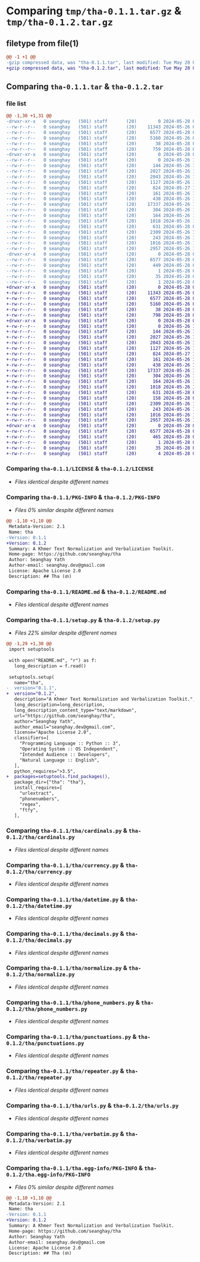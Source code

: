 # Comparing `tmp/tha-0.1.1.tar.gz` & `tmp/tha-0.1.2.tar.gz`

## filetype from file(1)

```diff
@@ -1 +1 @@
-gzip compressed data, was "tha-0.1.1.tar", last modified: Tue May 28 08:24:12 2024, max compression
+gzip compressed data, was "tha-0.1.2.tar", last modified: Tue May 28 08:33:44 2024, max compression
```

## Comparing `tha-0.1.1.tar` & `tha-0.1.2.tar`

### file list

```diff
@@ -1,30 +1,31 @@
-drwxr-xr-x   0 seanghay   (501) staff       (20)        0 2024-05-28 08:24:12.554610 tha-0.1.1/
--rw-r--r--   0 seanghay   (501) staff       (20)    11343 2024-05-26 09:50:16.000000 tha-0.1.1/LICENSE
--rw-r--r--   0 seanghay   (501) staff       (20)     6577 2024-05-28 08:24:12.554501 tha-0.1.1/PKG-INFO
--rw-r--r--   0 seanghay   (501) staff       (20)     5160 2024-05-26 09:59:52.000000 tha-0.1.1/README.md
--rw-r--r--   0 seanghay   (501) staff       (20)       38 2024-05-28 08:24:12.554647 tha-0.1.1/setup.cfg
--rw-r--r--   0 seanghay   (501) staff       (20)      759 2024-05-28 08:24:00.000000 tha-0.1.1/setup.py
-drwxr-xr-x   0 seanghay   (501) staff       (20)        0 2024-05-28 08:24:12.553787 tha-0.1.1/tha/
--rw-r--r--   0 seanghay   (501) staff       (20)        0 2024-05-26 10:06:59.000000 tha-0.1.1/tha/__init__.py
--rw-r--r--   0 seanghay   (501) staff       (20)      144 2024-05-26 10:06:59.000000 tha-0.1.1/tha/ascii_lines.py
--rw-r--r--   0 seanghay   (501) staff       (20)     2027 2024-05-26 10:06:59.000000 tha-0.1.1/tha/cardinals.py
--rw-r--r--   0 seanghay   (501) staff       (20)     2043 2024-05-26 10:06:59.000000 tha-0.1.1/tha/currency.py
--rw-r--r--   0 seanghay   (501) staff       (20)     1127 2024-05-26 10:06:59.000000 tha-0.1.1/tha/datetime.py
--rw-r--r--   0 seanghay   (501) staff       (20)      824 2024-05-27 13:53:12.000000 tha-0.1.1/tha/decimals.py
--rw-r--r--   0 seanghay   (501) staff       (20)      161 2024-05-26 10:06:59.000000 tha-0.1.1/tha/hashtags.py
--rw-r--r--   0 seanghay   (501) staff       (20)      438 2024-05-26 10:06:59.000000 tha-0.1.1/tha/license_plate.py
--rw-r--r--   0 seanghay   (501) staff       (20)    17337 2024-05-26 10:06:59.000000 tha-0.1.1/tha/normalize.py
--rw-r--r--   0 seanghay   (501) staff       (20)      304 2024-05-26 10:06:59.000000 tha-0.1.1/tha/ordinals.py
--rw-r--r--   0 seanghay   (501) staff       (20)      164 2024-05-26 10:06:59.000000 tha-0.1.1/tha/parenthesis.py
--rw-r--r--   0 seanghay   (501) staff       (20)     1018 2024-05-26 10:06:59.000000 tha-0.1.1/tha/phone_numbers.py
--rw-r--r--   0 seanghay   (501) staff       (20)      631 2024-05-28 08:19:34.000000 tha-0.1.1/tha/punctuations.py
--rw-r--r--   0 seanghay   (501) staff       (20)     2309 2024-05-26 10:06:59.000000 tha-0.1.1/tha/repeater.py
--rw-r--r--   0 seanghay   (501) staff       (20)      243 2024-05-26 10:06:59.000000 tha-0.1.1/tha/strings.py
--rw-r--r--   0 seanghay   (501) staff       (20)     1016 2024-05-26 10:06:59.000000 tha-0.1.1/tha/urls.py
--rw-r--r--   0 seanghay   (501) staff       (20)     2957 2024-05-26 10:06:59.000000 tha-0.1.1/tha/verbatim.py
-drwxr-xr-x   0 seanghay   (501) staff       (20)        0 2024-05-28 08:24:12.554299 tha-0.1.1/tha.egg-info/
--rw-r--r--   0 seanghay   (501) staff       (20)     6577 2024-05-28 08:24:12.000000 tha-0.1.1/tha.egg-info/PKG-INFO
--rw-r--r--   0 seanghay   (501) staff       (20)      449 2024-05-28 08:24:12.000000 tha-0.1.1/tha.egg-info/SOURCES.txt
--rw-r--r--   0 seanghay   (501) staff       (20)        1 2024-05-28 08:24:12.000000 tha-0.1.1/tha.egg-info/dependency_links.txt
--rw-r--r--   0 seanghay   (501) staff       (20)       35 2024-05-28 08:24:12.000000 tha-0.1.1/tha.egg-info/requires.txt
--rw-r--r--   0 seanghay   (501) staff       (20)        1 2024-05-28 08:24:12.000000 tha-0.1.1/tha.egg-info/top_level.txt
+drwxr-xr-x   0 seanghay   (501) staff       (20)        0 2024-05-28 08:33:44.334361 tha-0.1.2/
+-rw-r--r--   0 seanghay   (501) staff       (20)    11343 2024-05-26 09:50:16.000000 tha-0.1.2/LICENSE
+-rw-r--r--   0 seanghay   (501) staff       (20)     6577 2024-05-28 08:33:44.334247 tha-0.1.2/PKG-INFO
+-rw-r--r--   0 seanghay   (501) staff       (20)     5160 2024-05-26 09:59:52.000000 tha-0.1.2/README.md
+-rw-r--r--   0 seanghay   (501) staff       (20)       38 2024-05-28 08:33:44.334397 tha-0.1.2/setup.cfg
+-rw-r--r--   0 seanghay   (501) staff       (20)      798 2024-05-28 08:33:38.000000 tha-0.1.2/setup.py
+drwxr-xr-x   0 seanghay   (501) staff       (20)        0 2024-05-28 08:33:44.333443 tha-0.1.2/tha/
+-rw-r--r--   0 seanghay   (501) staff       (20)        0 2024-05-26 10:06:59.000000 tha-0.1.2/tha/__init__.py
+-rw-r--r--   0 seanghay   (501) staff       (20)      144 2024-05-26 10:06:59.000000 tha-0.1.2/tha/ascii_lines.py
+-rw-r--r--   0 seanghay   (501) staff       (20)     2027 2024-05-26 10:06:59.000000 tha-0.1.2/tha/cardinals.py
+-rw-r--r--   0 seanghay   (501) staff       (20)     2043 2024-05-26 10:06:59.000000 tha-0.1.2/tha/currency.py
+-rw-r--r--   0 seanghay   (501) staff       (20)     1127 2024-05-26 10:06:59.000000 tha-0.1.2/tha/datetime.py
+-rw-r--r--   0 seanghay   (501) staff       (20)      824 2024-05-27 13:53:12.000000 tha-0.1.2/tha/decimals.py
+-rw-r--r--   0 seanghay   (501) staff       (20)      161 2024-05-26 10:06:59.000000 tha-0.1.2/tha/hashtags.py
+-rw-r--r--   0 seanghay   (501) staff       (20)      438 2024-05-26 10:06:59.000000 tha-0.1.2/tha/license_plate.py
+-rw-r--r--   0 seanghay   (501) staff       (20)    17337 2024-05-26 10:06:59.000000 tha-0.1.2/tha/normalize.py
+-rw-r--r--   0 seanghay   (501) staff       (20)      304 2024-05-26 10:06:59.000000 tha-0.1.2/tha/ordinals.py
+-rw-r--r--   0 seanghay   (501) staff       (20)      164 2024-05-26 10:06:59.000000 tha-0.1.2/tha/parenthesis.py
+-rw-r--r--   0 seanghay   (501) staff       (20)     1018 2024-05-26 10:06:59.000000 tha-0.1.2/tha/phone_numbers.py
+-rw-r--r--   0 seanghay   (501) staff       (20)      631 2024-05-28 08:19:34.000000 tha-0.1.2/tha/punctuations.py
+-rw-r--r--   0 seanghay   (501) staff       (20)      158 2024-05-28 08:05:30.000000 tha-0.1.2/tha/quotings.py
+-rw-r--r--   0 seanghay   (501) staff       (20)     2309 2024-05-26 10:06:59.000000 tha-0.1.2/tha/repeater.py
+-rw-r--r--   0 seanghay   (501) staff       (20)      243 2024-05-26 10:06:59.000000 tha-0.1.2/tha/strings.py
+-rw-r--r--   0 seanghay   (501) staff       (20)     1016 2024-05-26 10:06:59.000000 tha-0.1.2/tha/urls.py
+-rw-r--r--   0 seanghay   (501) staff       (20)     2957 2024-05-26 10:06:59.000000 tha-0.1.2/tha/verbatim.py
+drwxr-xr-x   0 seanghay   (501) staff       (20)        0 2024-05-28 08:33:44.334018 tha-0.1.2/tha.egg-info/
+-rw-r--r--   0 seanghay   (501) staff       (20)     6577 2024-05-28 08:33:44.000000 tha-0.1.2/tha.egg-info/PKG-INFO
+-rw-r--r--   0 seanghay   (501) staff       (20)      465 2024-05-28 08:33:44.000000 tha-0.1.2/tha.egg-info/SOURCES.txt
+-rw-r--r--   0 seanghay   (501) staff       (20)        1 2024-05-28 08:33:44.000000 tha-0.1.2/tha.egg-info/dependency_links.txt
+-rw-r--r--   0 seanghay   (501) staff       (20)       35 2024-05-28 08:33:44.000000 tha-0.1.2/tha.egg-info/requires.txt
+-rw-r--r--   0 seanghay   (501) staff       (20)        4 2024-05-28 08:33:44.000000 tha-0.1.2/tha.egg-info/top_level.txt
```

### Comparing `tha-0.1.1/LICENSE` & `tha-0.1.2/LICENSE`

 * *Files identical despite different names*

### Comparing `tha-0.1.1/PKG-INFO` & `tha-0.1.2/PKG-INFO`

 * *Files 0% similar despite different names*

```diff
@@ -1,10 +1,10 @@
 Metadata-Version: 2.1
 Name: tha
-Version: 0.1.1
+Version: 0.1.2
 Summary: A Khmer Text Normalization and Verbalization Toolkit.
 Home-page: https://github.com/seanghay/tha
 Author: Seanghay Yath
 Author-email: seanghay.dev@gmail.com
 License: Apache License 2.0
 Description: ## Tha (ថា)
```

### Comparing `tha-0.1.1/README.md` & `tha-0.1.2/README.md`

 * *Files identical despite different names*

### Comparing `tha-0.1.1/setup.py` & `tha-0.1.2/setup.py`

 * *Files 22% similar despite different names*

```diff
@@ -1,29 +1,30 @@
 import setuptools
 
 with open("README.md", "r") as f:
   long_description = f.read()
 
 setuptools.setup(
   name="tha",
-  version="0.1.1",
+  version="0.1.2",
   description="A Khmer Text Normalization and Verbalization Toolkit.",
   long_description=long_description,
   long_description_content_type="text/markdown",
   url="https://github.com/seanghay/tha",
   author="Seanghay Yath",
   author_email="seanghay.dev@gmail.com",
   license="Apache License 2.0",
   classifiers=[
     "Programming Language :: Python :: 3",
     "Operating System :: OS Independent",
     "Intended Audience :: Developers",
     "Natural Language :: English",
   ],
   python_requires=">3.5",
+  packages=setuptools.find_packages(),
   package_dir={"tha": "tha"},
   install_requires=[
     "urlextract",
     "phonenumbers",
     "regex",
     "ftfy",
   ],
```

### Comparing `tha-0.1.1/tha/cardinals.py` & `tha-0.1.2/tha/cardinals.py`

 * *Files identical despite different names*

### Comparing `tha-0.1.1/tha/currency.py` & `tha-0.1.2/tha/currency.py`

 * *Files identical despite different names*

### Comparing `tha-0.1.1/tha/datetime.py` & `tha-0.1.2/tha/datetime.py`

 * *Files identical despite different names*

### Comparing `tha-0.1.1/tha/decimals.py` & `tha-0.1.2/tha/decimals.py`

 * *Files identical despite different names*

### Comparing `tha-0.1.1/tha/normalize.py` & `tha-0.1.2/tha/normalize.py`

 * *Files identical despite different names*

### Comparing `tha-0.1.1/tha/phone_numbers.py` & `tha-0.1.2/tha/phone_numbers.py`

 * *Files identical despite different names*

### Comparing `tha-0.1.1/tha/punctuations.py` & `tha-0.1.2/tha/punctuations.py`

 * *Files identical despite different names*

### Comparing `tha-0.1.1/tha/repeater.py` & `tha-0.1.2/tha/repeater.py`

 * *Files identical despite different names*

### Comparing `tha-0.1.1/tha/urls.py` & `tha-0.1.2/tha/urls.py`

 * *Files identical despite different names*

### Comparing `tha-0.1.1/tha/verbatim.py` & `tha-0.1.2/tha/verbatim.py`

 * *Files identical despite different names*

### Comparing `tha-0.1.1/tha.egg-info/PKG-INFO` & `tha-0.1.2/tha.egg-info/PKG-INFO`

 * *Files 0% similar despite different names*

```diff
@@ -1,10 +1,10 @@
 Metadata-Version: 2.1
 Name: tha
-Version: 0.1.1
+Version: 0.1.2
 Summary: A Khmer Text Normalization and Verbalization Toolkit.
 Home-page: https://github.com/seanghay/tha
 Author: Seanghay Yath
 Author-email: seanghay.dev@gmail.com
 License: Apache License 2.0
 Description: ## Tha (ថា)
```

